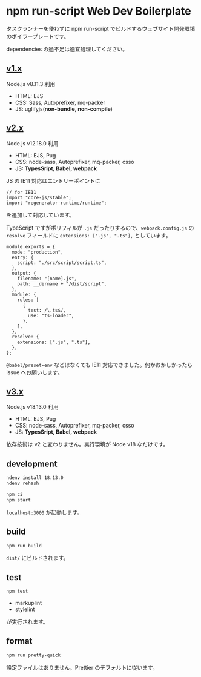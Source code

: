 # npm run-script Web Dev Boilerplate

タスクランナーを使わずに npm run-script でビルドするウェブサイト開発環境のボイラープレートです。

dependencies の過不足は適宜処理してください。

## [v1.x](../../tree/1.0.2/)

Node.js v8.11.3 利用

- HTML: EJS
- CSS: Sass, Autoprefixer, mq-packer
- JS: uglifyjs(**non-bundle, non-compile**)

## [v2.x](../../tree/2.5.0)

Node.js v12.18.0 利用

- HTML: EJS, Pug
- CSS: node-sass, Autoprefixer, mq-packer, csso
- JS: **TypesSript, Babel, webpack**

JS の IE11 対応はエントリーポイントに

```
// for IE11
import "core-js/stable";
import "regenerator-runtime/runtime";
```

を追加して対応しています。

TypeScript ですがポリフィルが `.js` だったりするので、`webpack.config.js` の `resolve` フィールドに `extensions: [".js", ".ts"],` としています。

```
module.exports = {
  mode: "production",
  entry: {
    script: "./src/script/script.ts",
  },
  output: {
    filename: "[name].js",
    path: __dirname + "/dist/script",
  },
  module: {
    rules: [
      {
        test: /\.ts$/,
        use: "ts-loader",
      },
    ],
  },
  resolve: {
    extensions: [".js", ".ts"],
  },
};
```

`@babel/preset-env` などはなくても IE11 対応できました。何かおかしかったら issue へお願いします。

## [v3.x](../../tree/main)

Node.js v18.13.0 利用

- HTML: EJS, Pug
- CSS: node-sass, Autoprefixer, mq-packer, csso
- JS: **TypesSript, Babel, webpack**

依存技術は v2 と変わりません。実行環境が Node v18 なだけです。

## development

```bash
ndenv install 18.13.0
ndenv rehash
```

```bash
npm ci
npm start
```

`localhost:3000` が起動します。

## build

```bash
npm run build
```

`dist/` にビルドされます。

## test

```bash
npm test
```

- markuplint
- stylelint

が実行されます。

## format

```bash
npm run pretty-quick
```

設定ファイルはありません。Prettier のデフォルトに従います。
